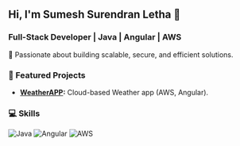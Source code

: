 ## Hi, I'm Sumesh Surendran Letha 👋
### Full-Stack Developer | Java | Angular | AWS
🚀 Passionate about building scalable, secure, and efficient solutions.

### 🌟 Featured Projects
- **[WeatherAPP](https://github.com/sumesh-letha/acumulus):** Cloud-based Weather app (AWS, Angular).

### 💻 Skills
![Java](https://img.shields.io/badge/Java-ED8B00?style=for-the-badge&logo=java&logoColor=white)
![Angular](https://img.shields.io/badge/Angular-DD0031?style=for-the-badge&logo=angular&logoColor=white)
![AWS](https://img.shields.io/badge/AWS-232F3E?style=for-the-badge&logo=amazonaws&logoColor=white)
